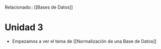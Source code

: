 Relacionado:: [[Bases de Datos]]

# Unidad 3 
- Empezamos a ver el tema de [[Normalización de una Base de Datos]]